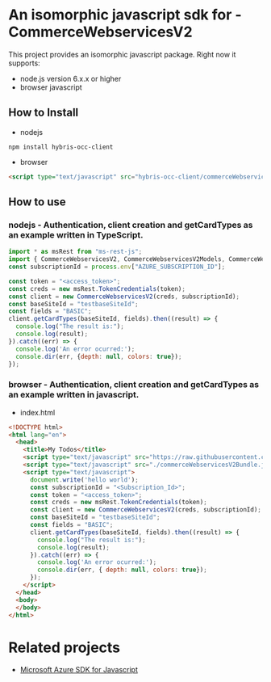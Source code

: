 # An isomorphic javascript sdk for - CommerceWebservicesV2
This project provides an isomorphic javascript package. Right now it supports:
- node.js version 6.x.x or higher
- browser javascript

## How to Install

- nodejs
```
npm install hybris-occ-client
```
- browser
```html
<script type="text/javascript" src="hybris-occ-client/commerceWebservicesV2Bundle.js"></script>
```

## How to use

### nodejs - Authentication, client creation and getCardTypes  as an example written in TypeScript.

```javascript
import * as msRest from "ms-rest-js";
import { CommerceWebservicesV2, CommerceWebservicesV2Models, CommerceWebservicesV2Mappers } from "hybris-occ-client";
const subscriptionId = process.env["AZURE_SUBSCRIPTION_ID"];

const token = "<access_token>";
const creds = new msRest.TokenCredentials(token);
const client = new CommerceWebservicesV2(creds, subscriptionId);
const baseSiteId = "testbaseSiteId";
const fields = "BASIC";
client.getCardTypes(baseSiteId, fields).then((result) => {
  console.log("The result is:");
  console.log(result);
}).catch((err) => {
  console.log('An error ocurred:');
  console.dir(err, {depth: null, colors: true});
});
```

### browser - Authentication, client creation and getCardTypes  as an example written in javascript.

- index.html
```html
<!DOCTYPE html>
<html lang="en">
  <head>
    <title>My Todos</title>
    <script type="text/javascript" src="https://raw.githubusercontent.com/Azure/ms-rest-js/master/msRestBundle.js"></script>
    <script type="text/javascript" src="./commerceWebservicesV2Bundle.js"></script>
    <script type="text/javascript">
      document.write('hello world');
      const subscriptionId = "<Subscription_Id>";
      const token = "<access_token>";
      const creds = new msRest.TokenCredentials(token);
      const client = new CommerceWebservicesV2(creds, subscriptionId);
      const baseSiteId = "testbaseSiteId";
      const fields = "BASIC";
      client.getCardTypes(baseSiteId, fields).then((result) => {
        console.log("The result is:");
        console.log(result);
      }).catch((err) => {
        console.log('An error ocurred:');
        console.dir(err, { depth: null, colors: true});
      });
    </script>
  </head>
  <body>
  </body>
</html>
```

# Related projects
 - [Microsoft Azure SDK for Javascript](https://github.com/Azure/azure-sdk-for-js)
